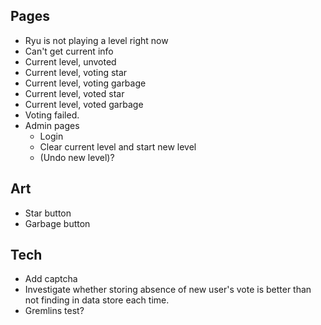 ## Pages
- Ryu is not playing a level right now
- Can't get current info
- Current level, unvoted
- Current level, voting star
- Current level, voting garbage
- Current level, voted star
- Current level, voted garbage
- Voting failed.
- Admin pages
  - Login
  - Clear current level and start new level
  - (Undo new level)?

## Art
- Star button
- Garbage button

## Tech
- Add captcha
- Investigate whether storing absence of new user's vote is better than not finding in data store each time.
- Gremlins test?